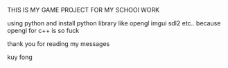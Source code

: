 THIS IS MY GAME PROJECT FOR MY SCHOOl WORK

using python and install python library like opengl imgui sdl2 etc.. because opengl for c++ is so fuck



thank you for reading my messages



kuy fong
